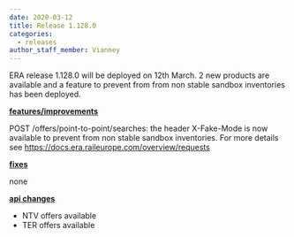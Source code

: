 ```yaml
---
date: 2020-03-12
title: Release 1.128.0
categories:
  - releases
author_staff_member: Vianney
---
```

ERA release 1.128.0 will be deployed on 12th March. 2 new products are available and a feature to prevent from from non stable sandbox inventories has been deployed.

<!--more-->

**<u>features/improvements</u>**

POST /offers/point-to-point/searches: the header X-Fake-Mode is now available to prevent from non stable sandbox inventories. For more details see  https://docs.era.raileurope.com/overview/requests


**<u>fixes</u>**

none

**<u>api changes</u>**

- NTV offers available
- TER offers available


  
